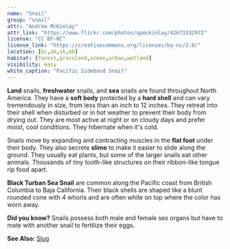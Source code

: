 ```yaml
---
name: "Snail"
group: "snail"
attr: "Andrew McKinlay"
attr_link: "https://www.flickr.com/photos/apmckinlay/42673332972"
license: "CC BY-NC"
license_link: "https://creativecommons.org/licenses/by-nc/2.0/"
location: [bc,ab,sk,mb]
habitat: [forest,grassland,ocean,urban,wetland]
visibility: easy
white_caption: "Pacific Sideband Snail"
---
```

**Land** snails, **freshwater** snails, and **sea** snails are found throughout North America. They have a **soft body** protected by a **hard shell** and can vary tremendously in size, from less than an inch to 12 inches. They retreat into their shell when disturbed or in hot weather to prevent their body from drying out. They are most active at night or on cloudy days and prefer moist, cool conditions. They hibernate when it's cold.

Snails move by expanding and contracting muscles in the **flat foot** under their body. They also secrete **slime** to make it easier to slide along the ground. They usually eat plants, but some of the larger snails eat other animals. Thousands of tiny tooth-like structures on their ribbon-like tongue rip food apart.

**Black Turban Sea Snail** are common along the Pacific coast from British Columbia to Baja California. Their black shells are shaped like a blunt rounded cone with 4 whorls and are often white on top where the color has worn away.

**Did you know?** Snails possess both male and female sex organs but have to mate with another snail to fertilize their eggs.

<!-- generated, do not edit -->
**See Also:**
[Slug](/animals/slug/)
